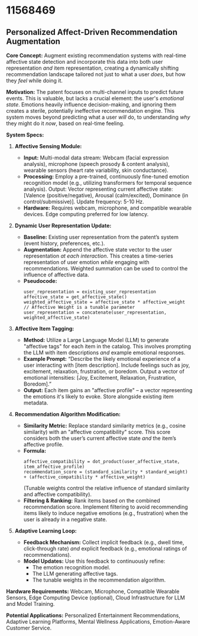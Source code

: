 # 11568469

## Personalized Affect-Driven Recommendation Augmentation

**Core Concept:** Augment existing recommendation systems with real-time affective state detection and incorporate this data into both user representation *and* item representation, creating a dynamically shifting recommendation landscape tailored not just to what a user *does*, but how they *feel* while doing it.

**Motivation:** The patent focuses on multi-channel inputs to predict future events. This is valuable, but lacks a crucial element: the user's *emotional state*. Emotions heavily influence decision-making, and ignoring them creates a sterile, potentially ineffective recommendation engine.  This system moves beyond predicting what a user *will* do, to understanding *why* they might do it *now*, based on real-time feeling.

**System Specs:**

1.  **Affective Sensing Module:**
    *   **Input:** Multi-modal data stream: Webcam (facial expression analysis), microphone (speech prosody & content analysis), wearable sensors (heart rate variability, skin conductance).
    *   **Processing:**  Employ a pre-trained, continuously fine-tuned emotion recognition model (e.g., utilizing transformers for temporal sequence analysis). Output: Vector representing current affective state: [Valence (positive/negative), Arousal (calm/excited), Dominance (in control/submissive)].  Update frequency: 5-10 Hz.
    *   **Hardware:** Requires webcam, microphone, and compatible wearable devices. Edge computing preferred for low latency.

2.  **Dynamic User Representation Update:**
    *   **Baseline:** Existing user representation from the patent’s system (event history, preferences, etc.).
    *   **Augmentation:**  Append the affective state vector to the user representation *at each interaction*. This creates a time-series representation of user emotion *while* engaging with recommendations.  Weighted summation can be used to control the influence of affective data.
    *   **Pseudocode:**
        ```
        user_representation = existing_user_representation
        affective_state = get_affective_state()
        weighted_affective_state = affective_state * affective_weight  // Affective Weight is a tunable parameter
        user_representation = concatenate(user_representation, weighted_affective_state)
        ```

3.  **Affective Item Tagging:**
    *   **Method:** Utilize a Large Language Model (LLM) to generate "affective tags" for each item in the catalog. This involves prompting the LLM with item descriptions *and* example emotional responses.
    *   **Example Prompt:** “Describe the likely emotional experience of a user interacting with [item description]. Include feelings such as joy, excitement, relaxation, frustration, or boredom.  Output a vector of emotional intensities: [Joy, Excitement, Relaxation, Frustration, Boredom].”
    *   **Output:** Each item gains an "affective profile" – a vector representing the emotions it's likely to evoke. Store alongside existing item metadata.

4.  **Recommendation Algorithm Modification:**
    *   **Similarity Metric:**  Replace standard similarity metrics (e.g., cosine similarity) with an "affective compatibility" score. This score considers both the user’s current affective state *and* the item’s affective profile.
    *   **Formula:**
        ```
        affective_compatibility = dot_product(user_affective_state, item_affective_profile)
        recommendation_score = (standard_similarity * standard_weight) + (affective_compatibility * affective_weight)
        ```
        (Tunable weights control the relative influence of standard similarity and affective compatibility).
    *   **Filtering & Ranking:**  Rank items based on the combined recommendation score. Implement filtering to avoid recommending items likely to induce negative emotions (e.g., frustration) when the user is already in a negative state.

5.  **Adaptive Learning Loop:**
    *   **Feedback Mechanism:** Collect implicit feedback (e.g., dwell time, click-through rate) *and* explicit feedback (e.g., emotional ratings of recommendations).
    *   **Model Updates:** Use this feedback to continuously refine:
        *   The emotion recognition model.
        *   The LLM generating affective tags.
        *   The tunable weights in the recommendation algorithm.



**Hardware Requirements:**  Webcam, Microphone, Compatible Wearable Sensors, Edge Computing Device (optional), Cloud Infrastructure for LLM and Model Training.



**Potential Applications:**  Personalized Entertainment Recommendations, Adaptive Learning Platforms, Mental Wellness Applications, Emotion-Aware Customer Service.